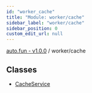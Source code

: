 ```yaml
---
id: "worker_cache"
title: "Module: worker/cache"
sidebar_label: "worker/cache"
sidebar_position: 0
custom_edit_url: null
---
```


[auto.fun - v1.0.0](../) / worker/cache

## Classes

- [CacheService](../classes/worker_cache.CacheService.md)
